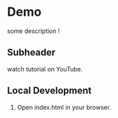 # Demo 

some description !

## Subheader

watch tutorial on YouTube.

## Local Development 

1. Open index.html in your browser.
